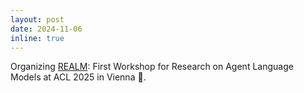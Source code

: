 ```yaml
---
layout: post
date: 2024-11-06
inline: true
---
```


Organizing [REALM](https://realm-workshop.github.io/): First Workshop for Research on Agent Language Models at ACL 2025 in Vienna :violin:.
